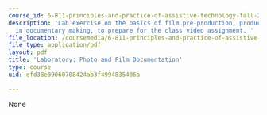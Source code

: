 ```yaml
---
course_id: 6-811-principles-and-practice-of-assistive-technology-fall-2014
description: 'Lab exercise on the basics of film pre-production, production and post-production
  in documentary making, to prepare for the class video assignment. '
file_location: /coursemedia/6-811-principles-and-practice-of-assistive-technology-fall-2014/efd38e09060708424ab3f4994835406a_MIT6_811F14_Lab3.pdf
file_type: application/pdf
layout: pdf
title: 'Laboratory: Photo and Film Documentation'
type: course
uid: efd38e09060708424ab3f4994835406a

---
```

None